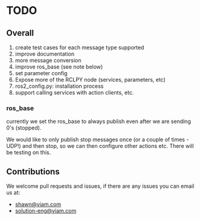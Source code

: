 # TODO

## Overall
1. create test cases for each message type supported
2. improve documentation
3. more message conversion
4. improve ros_base (see note below)
5. set parameter config
6. Expose more of the RCLPY node (services, parameters, etc)
7. ros2_config.py: installation process
8. support calling services with action clients, etc.

### ros_base
currently we set the ros_base to always publish even after we are sending 0's (stopped). 

We would like to only publish stop messages once (or a couple of times - UDP!) and then stop, so we can
then configure other actions etc. There will be testing on this.

## Contributions
We welcome pull requests and issues, if there are any issues you can email us at:

* [shawn@viam.com](mailto:shawn@viam.com)
* [solution-eng@viam.com](mailto:solution-eng@viam.com)